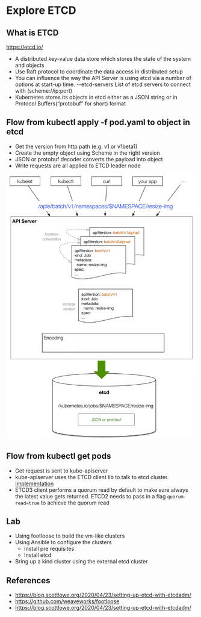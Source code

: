 # Explore ETCD

## What is ETCD
https://etcd.io/

- A distributed key-value data store which stores the state of the system and objects
- Use Raft protocol to  coordinate the data access in distributed setup
- You can influence the way the API Server is using etcd via a number of options at start-up time. --etcd-servers List
  of etcd servers to connect with (scheme://ip:port)
- Kubernetes stores its objects in etcd either as a JSON string or in Protocol Buffers(“protobuf” for short) format

## Flow from kubectl apply -f pod.yaml to object in etcd

- Get the version from http path (e.g. v1 or v1beta1)
- Create the empty object using Scheme in the right version
- JSON or protobuf decoder converts the payload into object
- Write requests are all applied to ETCD leader node

![flow](resources/kubectl-apply-flow.png)

## Flow from kubectl get pods

- Get request is sent to kube-apiserver
- kube-apiserver uses the ETCD client lib to talk to etcd cluster.
  [Implementation](https://github.com/kubernetes/apiserver/blob/master/pkg/storage/storagebackend/factory/etcd3.go#L110)
- ETCD3 client performs a quorum read by default to make sure always the latest value gets returned. ETCD2 needs to pass
  in a flag `quorum-read=true` to achieve the quorum read

## Lab

- Using footloose to build the vm-like clusters
- Using Ansible to configure the clusters
    - Install pre requisites
    - Install etcd
- Bring up a kind cluster using the external etcd cluster

## References

- <https://blog.scottlowe.org/2020/04/23/setting-up-etcd-with-etcdadm/>
- <https://github.com/weaveworks/footloose>
- <https://blog.scottlowe.org/2020/04/23/setting-up-etcd-with-etcdadm/>